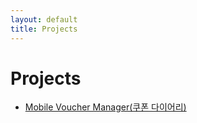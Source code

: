 ```yaml
---
layout: default
title: Projects
---
```


# Projects

- [Mobile Voucher Manager(쿠폰 다이어리)](https://itunes.apple.com/kr/app/%EC%BF%A0%ED%8F%B0-%EB%8B%A4%EC%9D%B4%EC%96%B4%EB%A6%AC/id1458265188?l=en&mt=8)
